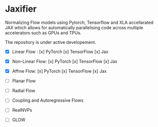 # Jaxifier

Normalizing Flow models using Pytorch, Tensorflow and XLA accellarated JAX which allows for automatically parallelising code across multiple accelerators such as GPUs and TPUs.

The repository is under active developement.
- [x] Linear Flow : [x] PyTorch [x] TensorFlow [x] Jax
- [x] Non-Linear Flow: [x] PyTorch [x] TensorFlow [x] Jax
- [x] Affine Flow: [x] PyTorch [x] TensorFlow [x] Jax
- [ ] Planar Flow
- [ ] Radial Flow
- [ ] Coupling and Autoregressive Flows
- [ ] RealNVPs
- [ ] GLOW

